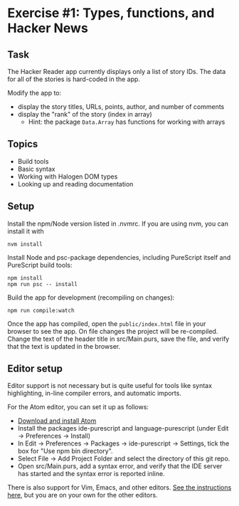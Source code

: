 # Exercise #1: Types, functions, and Hacker News

## Task

The Hacker Reader app currently displays only a list of story IDs. The data for all of the stories is hard-coded in the app.

Modify the app to:
* display the story titles, URLs, points, author, and number of comments
* display the "rank" of the story (index in array)
  * Hint: the package `Data.Array` has functions for working with arrays

## Topics
* Build tools
* Basic syntax
* Working with Halogen DOM types
* Looking up and reading documentation

## Setup

Install the npm/Node version listed in .nvmrc. If you are using nvm, you can install it with
```
nvm install
```

Install Node and psc-package dependencies, including PureScript itself and PureScript build tools:
```
npm install
npm run psc -- install
```

Build the app for development (recompiling on changes):
```
npm run compile:watch
```

Once the app has compiled, open the `public/index.html` file in your browser to see the app. On file changes the project will be re-compiled. Change the text of the header title in src/Main.purs, save the file, and verify that the text is updated in the browser.

## Editor setup

Editor support is not necessary but is quite useful for tools like syntax highlighting, in-line compiler errors, and automatic imports.

For the Atom editor, you can set it up as follows:

- [Download and install Atom](https://atom.io/)
- Install the packages ide-purescript and language-purescript (under Edit -> Preferences -> Install)
- In Edit -> Preferences -> Packages -> ide-purescript -> Settings, tick the box for "Use npm bin directory".
- Select File -> Add Project Folder and select the directory of this git repo.
- Open src/Main.purs, add a syntax error, and verify that the IDE server has started and the syntax error is reported inline.

There is also support for Vim, Emacs, and other editors. [See the instructions here](https://github.com/purescript/documentation/blob/master/ecosystem/Editor-and-tool-support.md), but you are on your own for the other editors.
